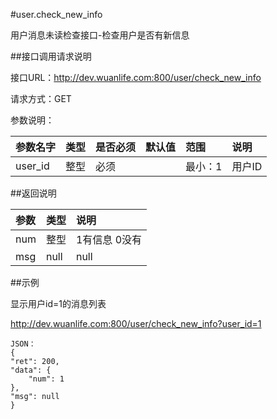 #user.check_new_info

用户消息未读检查接口-检查用户是否有新信息

##接口调用请求说明

接口URL：http://dev.wuanlife.com:800/user/check_new_info

请求方式：GET

参数说明：

|参数名字   | 类型|  是否必须   | 默认值   | 范围      |  说明|
|:--|:--|:--|:--|:--|:--|
|user_id    |   整型| 必须     ||           最小：1  |  用户ID|


##返回说明

|参数|        类型|   说明|
|:--|:--|:--|
|num|整型|1有信息 0没有
|msg |null |null|


##示例

显示用户id=1的消息列表

http://dev.wuanlife.com:800/user/check_new_info?user_id=1

    JSON：
    {
	"ret": 200,
	"data": {
		"num": 1
	},
	"msg": null
    }